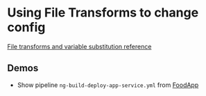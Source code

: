 # Using File Transforms to change config

[File transforms and variable substitution reference](https://docs.microsoft.com/en-us/azure/devops/pipelines/tasks/transforms-variable-substitution?view=azure-devops&tabs=Classic)

## Demos

- Show pipeline `ng-build-deploy-app-service.yml` from [FoodApp](https://github.com/arambazamba/food-app/blob/master/az-pipelines/ng-build-deploy-app-service.yml)
